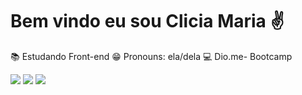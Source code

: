 # Bem vindo eu sou Clicia Maria ✌
📚 Estudando Front-end
😁 Pronouns: ela/dela
💻 Dio.me- Bootcamp

<a href="https://www.youtube.com/channel/UC_-uuuZbY0AAt9CViNzvc-Q" target="_blank"><a href="https://discord.gg/wagxzStdcR" target="_blank"><img src="https://img.shields.io/badge/Discord-7289DA?style=for-the-badge&logo=discord&logoColor=white" target="_blank"></a> <a href = "Clicia:clicianascimento68@gmail.com"><img src="https://img.shields.io/badge/-Gmail-%23333?style=for-the-badge&logo=gmail&logoColor=white" target="_blank"></a> <a href="https://www.linkedin.com/in/rafaella-ballerini-45875016a" target="_blank"><img src="https://img.shields.io/badge/-LinkedIn-%230077B5?style=for-the-badge&logo=linkedin&logoColor=white" target="_blank"></a>
